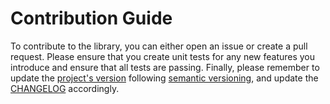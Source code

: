 # Contribution Guide
To contribute to the library, you can either open an issue or create a pull request. Please ensure that you create unit tests for any new features you introduce and ensure that all tests are passing.
Finally, please remember to update the [project's version](https://github.com/transferwise/tw-gaffer-jta/blob/master/gradle.properties) following [semantic versioning](https://semver.org/), and update the [CHANGELOG](https://github.com/transferwise/tw-gaffer-jta/blob/master/CHANGELOG.md) accordingly.